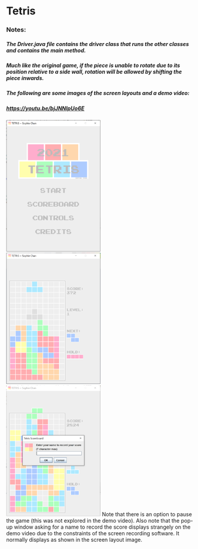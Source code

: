 # Tetris

### Notes:
##### The Driver.java file contains the driver class that runs the other classes and contains the main method.
##### Much like the original game, if the piece is unable to rotate due to its position relative to a side wall, rotation will be allowed by shifting the piece inwards.
##### The following are some images of the screen layouts and a demo video:
##### https://youtu.be/bjJNNlpUo6E
<img src="https://github.com/sophiec103/Tetris/blob/main/TETRIS%20~%20Sophie%20Chan/tetris%20home%20screen.png" width=50% height=50%>
<img src="https://github.com/sophiec103/Tetris/blob/main/TETRIS%20~%20Sophie%20Chan/tetris%20run%20screen.png" width=50% height=50%>
<img src="https://github.com/sophiec103/Tetris/blob/main/TETRIS%20~%20Sophie%20Chan/tetrus%20record%20score%20screen.png" width=50% height=50%>
Note that there is an option to pause the game (this was not explored in the demo video).
Also note that the pop-up window asking for a name to record the score displays strangely on the demo video due to the constraints of the screen recording software. It normally displays as shown in the screen layout image.
